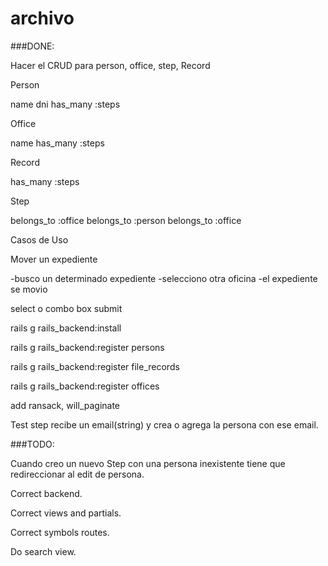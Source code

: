 archivo
=======

###DONE:

Hacer el CRUD para person, office, step, Record

Person

name
dni
has_many :steps

Office

name
has_many :steps

Record

has_many :steps

Step

belongs_to :office
belongs_to :person
belongs_to :office

Casos de Uso

Mover un expediente

-busco un determinado expediente
-selecciono otra oficina
-el expediente se movio

select o combo box
submit

rails g rails_backend:install

rails g rails_backend:register persons

rails g rails_backend:register file_records

rails g rails_backend:register offices

add ransack, will_paginate

Test step recibe un email(string) y crea o agrega la persona con ese email.

###TODO:

Cuando creo un nuevo Step con una persona inexistente tiene que redireccionar al
edit de persona.

Correct backend.

Correct views and partials.

Correct symbols routes.

Do search view.



